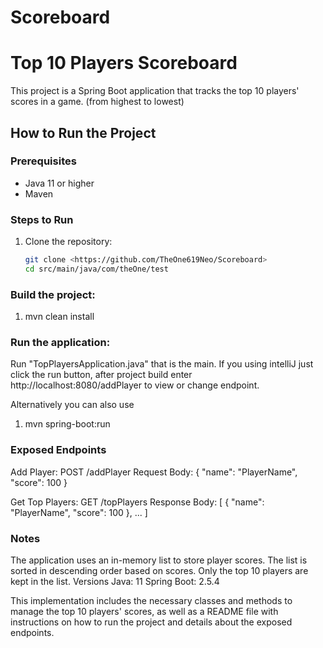 # Scoreboard

# Top 10 Players Scoreboard

This project is a Spring Boot application that tracks the top 10 players' scores in a game.
(from highest to lowest)

## How to Run the Project

### Prerequisites
- Java 11 or higher
- Maven

### Steps to Run
1. Clone the repository:
   ```bash
   git clone <https://github.com/TheOne619Neo/Scoreboard>
   cd src/main/java/com/theOne/test
### Build the project:

1. mvn clean install

### Run the application:

Run "TopPlayersApplication.java" that is the main.
If you using intelliJ just click the run button, after project build 
enter http://localhost:8080/addPlayer to view or change endpoint.

Alternatively you can also use
1. mvn spring-boot:run

### Exposed Endpoints

Add Player: POST /addPlayer
Request Body:
{
  "name": "PlayerName",
  "score": 100
}


Get Top Players: GET /topPlayers
Response Body:
[
  {
    "name": "PlayerName",
    "score": 100
  },
  ...
]


### Notes
The application uses an in-memory list to store player scores.
The list is sorted in descending order based on scores.
Only the top 10 players are kept in the list.
Versions
Java: 11
Spring Boot: 2.5.4

This implementation includes the necessary classes and methods to manage the top 10 players' scores, as well as a README file with instructions on how to run the project and details about the exposed endpoints.
